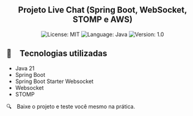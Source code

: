 
<h2 align="center">
  Projeto Live Chat (Spring Boot, WebSocket, STOMP e AWS)
</h2>

<p align="center">

  <img alt="License: MIT" src="https://img.shields.io/badge/license-MIT-%2304D361">
  <img alt="Language: Java" src="https://img.shields.io/badge/language-java-green">
  <img alt="Version: 1.0" src="https://img.shields.io/badge/version-1.0-yellowgreen">

</p>


## :rocket: Tecnologias utilizadas

* Java 21
* Spring Boot
* Spring Boot Starter Websocket
* Websocket
* STOMP

:mag: Baixe o projeto e teste você mesmo na prática.

